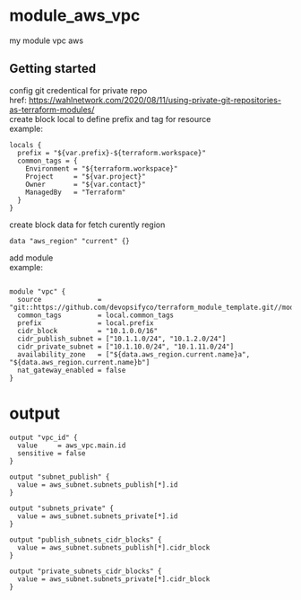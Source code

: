 # module_aws_vpc   
my module vpc aws

## Getting started  
config git credentical for private repo   
href: https://wahlnetwork.com/2020/08/11/using-private-git-repositories-as-terraform-modules/    
create block local to define prefix and tag for resource      
example:    
```
locals {
  prefix = "${var.prefix}-${terraform.workspace}"
  common_tags = {
    Environment = "${terraform.workspace}"
    Project     = "${var.project}"
    Owner       = "${var.contact}"
    ManagedBy   = "Terraform"
  }
}
```
create block data for fetch curently region      
```
data "aws_region" "current" {}
```
add module    
example:       
```

module "vpc" {
  source              = "git::https://github.com/devopsifyco/terraform_module_template.git//module_aws_vpc"
  common_tags         = local.common_tags
  prefix              = local.prefix
  cidr_block          = "10.1.0.0/16"
  cidr_publish_subnet = ["10.1.1.0/24", "10.1.2.0/24"]
  cidr_private_subnet = ["10.1.10.0/24", "10.1.11.0/24"]
  availability_zone   = ["${data.aws_region.current.name}a", "${data.aws_region.current.name}b"]
  nat_gateway_enabled = false
}
```
# output   
```
output "vpc_id" {
  value     = aws_vpc.main.id
  sensitive = false
}

output "subnet_publish" {
  value = aws_subnet.subnets_publish[*].id
}

output "subnets_private" {
  value = aws_subnet.subnets_private[*].id
}

output "publish_subnets_cidr_blocks" {
  value = aws_subnet.subnets_publish[*].cidr_block
}

output "private_subnets_cidr_blocks" {
  value = aws_subnet.subnets_private[*].cidr_block
}
```